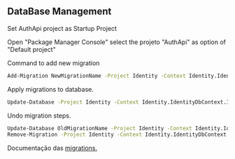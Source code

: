 ## DataBase Management

Set AuthApi project as Startup Project

Open "Package Manager Console" select the projeto "AuthApi" as option of "Default project"

Command to add new migration
```bash
Add-Migration NewMigrationName -Project Identity -Context Identity.IdentityDbContext.IdentityDbContext -OutputDir IdentityDbContext/Migrations
```
Apply migrations to database.
```bash
Update-Database -Project Identity -Context Identity.IdentityDbContext.IdentityDbContext
```

Undo migration steps.
```bash
Update-Database OldMigrationName -Project Identity -Context Identity.IdentityDbContext.IdentityDbContext
Remove-Migration -Project Identity -Context Identity.IdentityDbContext.IdentityDbContext
```

Documentação das [migrations.](https://docs.microsoft.com/pt-br/ef/core/managing-schemas/migrations/)
